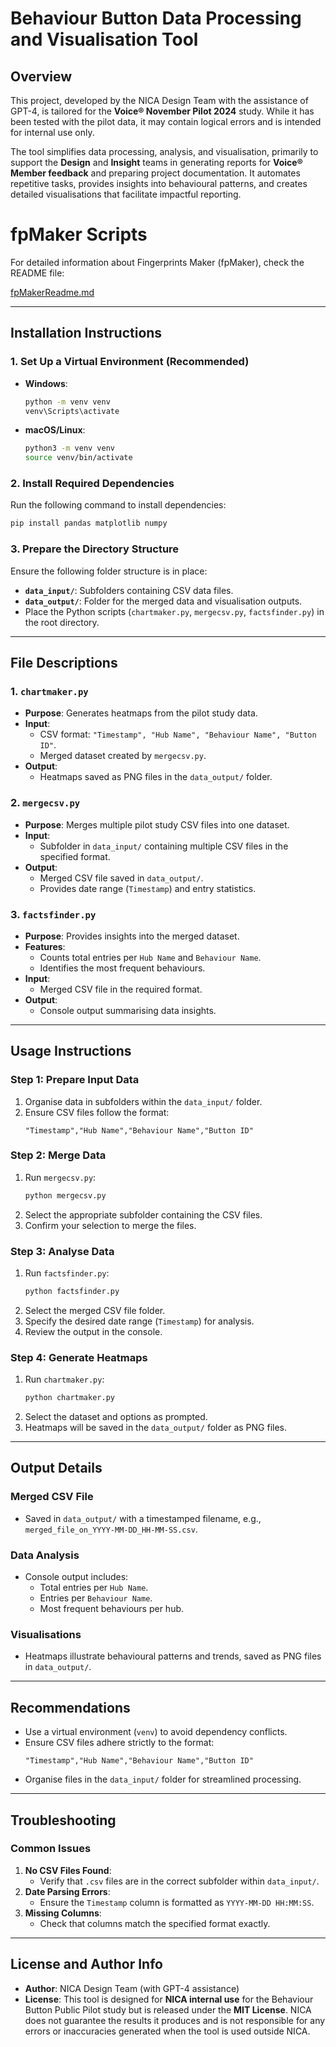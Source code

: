 # **Behaviour Button Data Processing and Visualisation Tool**

## **Overview**
This project, developed by the NICA Design Team with the assistance of GPT-4, is tailored for the **Voice® November Pilot 2024** study. While it has been tested with the pilot data, it may contain logical errors and is intended for internal use only.

The tool simplifies data processing, analysis, and visualisation, primarily to support the **Design** and **Insight** teams in generating reports for **Voice® Member feedback** and preparing project documentation. It automates repetitive tasks, provides insights into behavioural patterns, and creates detailed visualisations that facilitate impactful reporting.

# fpMaker Scripts

For detailed information about Fingerprints Maker (fpMaker), check the README file:

[fpMakerReadme.md](https://github.com/kareinhardt/Behaviour-Button-Data-Processing-and-Visualisation-Tool/blob/main/fpMakerReadme.md)

---

## **Installation Instructions**

### 1. Set Up a Virtual Environment (Recommended)
- **Windows**:
  ```bash
  python -m venv venv
  venv\Scripts\activate
  ```
- **macOS/Linux**:
  ```bash
  python3 -m venv venv
  source venv/bin/activate
  ```

### 2. Install Required Dependencies
Run the following command to install dependencies:
```bash
pip install pandas matplotlib numpy
```

### 3. Prepare the Directory Structure
Ensure the following folder structure is in place:
- **`data_input/`**: Subfolders containing CSV data files.
- **`data_output/`**: Folder for the merged data and visualisation outputs.
- Place the Python scripts (`chartmaker.py`, `mergecsv.py`, `factsfinder.py`) in the root directory.

---

## **File Descriptions**

### 1. `chartmaker.py`
- **Purpose**: Generates heatmaps from the pilot study data.
- **Input**:
  - CSV format: `"Timestamp", "Hub Name", "Behaviour Name", "Button ID"`.
  - Merged dataset created by `mergecsv.py`.
- **Output**:
  - Heatmaps saved as PNG files in the `data_output/` folder.

### 2. `mergecsv.py`
- **Purpose**: Merges multiple pilot study CSV files into one dataset.
- **Input**:
  - Subfolder in `data_input/` containing multiple CSV files in the specified format.
- **Output**:
  - Merged CSV file saved in `data_output/`.
  - Provides date range (`Timestamp`) and entry statistics.

### 3. `factsfinder.py`
- **Purpose**: Provides insights into the merged dataset.
- **Features**:
  - Counts total entries per `Hub Name` and `Behaviour Name`.
  - Identifies the most frequent behaviours.
- **Input**:
  - Merged CSV file in the required format.
- **Output**:
  - Console output summarising data insights.

---

## **Usage Instructions**

### **Step 1: Prepare Input Data**
1. Organise data in subfolders within the `data_input/` folder.
2. Ensure CSV files follow the format:
   ```csv
   "Timestamp","Hub Name","Behaviour Name","Button ID"
   ```

### **Step 2: Merge Data**
1. Run `mergecsv.py`:
   ```bash
   python mergecsv.py
   ```
2. Select the appropriate subfolder containing the CSV files.
3. Confirm your selection to merge the files.

### **Step 3: Analyse Data**
1. Run `factsfinder.py`:
   ```bash
   python factsfinder.py
   ```
2. Select the merged CSV file folder.
3. Specify the desired date range (`Timestamp`) for analysis.
4. Review the output in the console.

### **Step 4: Generate Heatmaps**
1. Run `chartmaker.py`:
   ```bash
   python chartmaker.py
   ```
2. Select the dataset and options as prompted.
3. Heatmaps will be saved in the `data_output/` folder as PNG files.

---

## **Output Details**

### **Merged CSV File**
- Saved in `data_output/` with a timestamped filename, e.g., `merged_file_on_YYYY-MM-DD_HH-MM-SS.csv`.

### **Data Analysis**
- Console output includes:
  - Total entries per `Hub Name`.
  - Entries per `Behaviour Name`.
  - Most frequent behaviours per hub.

### **Visualisations**
- Heatmaps illustrate behavioural patterns and trends, saved as PNG files in `data_output/`.

---

## **Recommendations**
- Use a virtual environment (`venv`) to avoid dependency conflicts.
- Ensure CSV files adhere strictly to the format:
  ```csv
  "Timestamp","Hub Name","Behaviour Name","Button ID"
  ```
- Organise files in the `data_input/` folder for streamlined processing.

---

## **Troubleshooting**

### Common Issues
1. **No CSV Files Found**:
   - Verify that `.csv` files are in the correct subfolder within `data_input/`.
2. **Date Parsing Errors**:
   - Ensure the `Timestamp` column is formatted as `YYYY-MM-DD HH:MM:SS`.
3. **Missing Columns**:
   - Check that columns match the specified format exactly.

---


## **License and Author Info**
- **Author**: NICA Design Team (with GPT-4 assistance)
- **License**: This tool is designed for **NICA internal use** for the Behaviour Button Public Pilot study but is released under the **MIT License**. NICA does not guarantee the results it produces and is not responsible for any errors or inaccuracies generated when the tool is used outside NICA.

